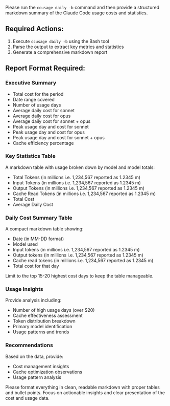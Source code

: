 Please run the `ccusage daily -b` command and then provide a structured markdown summary of the Claude Code usage costs and statistics.

## Required Actions:

1. Execute `ccusage daily -b` using the Bash tool
2. Parse the output to extract key metrics and statistics
3. Generate a comprehensive markdown report

## Report Format Required:

### Executive Summary

- Total cost for the period
- Date range covered
- Number of usage days
- Average daily cost for sonnet
- Average daily cost for opus
- Average daily cost for sonnet + opus
- Peak usage day and cost for sonnet
- Peak usage day and cost for opus
- Peak usage day and cost for sonnet + opus
- Cache efficiency percentage

### Key Statistics Table

A markdown table with usage broken down by model and model totals:

- Total Tokens (in millions i.e. 1,234,567 reported as 1.2345 m)
- Input Tokens (in millions i.e. 1,234,567 reported as 1.2345 m)
- Output Tokens (in millions i.e. 1,234,567 reported as 1.2345 m)
- Cache Read Tokens (in millions i.e. 1,234,567 reported as 1.2345 m)
- Total Cost
- Average Daily Cost

### Daily Cost Summary Table

A compact markdown table showing:

- Date (in MM-DD format)
- Model used
- Input tokens (in millions i.e. 1,234,567 reported as 1.2345 m)
- Output tokens (in millions i.e. 1,234,567 reported as 1.2345 m)
- Cache read tokens (in millions i.e. 1,234,567 reported as 1.2345 m)
- Total cost for that day

Limit to the top 15-20 highest cost days to keep the table manageable.

### Usage Insights

Provide analysis including:

- Number of high usage days (over $20)
- Cache effectiveness assessment
- Token distribution breakdown
- Primary model identification
- Usage patterns and trends

### Recommendations

Based on the data, provide:

- Cost management insights
- Cache optimization observations
- Usage pattern analysis

Please format everything in clean, readable markdown with proper tables and bullet points. Focus on actionable insights and clear presentation of the cost and usage data.
